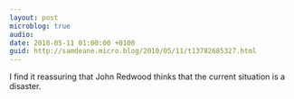 ```yaml
---
layout: post
microblog: true
audio: 
date: 2010-05-11 01:00:00 +0100
guid: http://samdeane.micro.blog/2010/05/11/t13782685327.html
---
```

I find it reassuring that John Redwood thinks that the current situation is a disaster.

